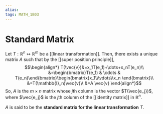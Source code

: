 ```yaml
---
alias:
tags: MATH_1B03
---
```

# Standard Matrix
Let $T : \mathbb{R}^n \mapsto \mathbb{R}^m$ be a [[linear transformation]]. Then, there exists a unique matrix $A$ such that by the [[super position principle]],
$$\begin{align*}
T(\vec{v})&=x_1T(e_1)+\dots+x_nT(e_n)\\
		  &=\begin{bmatrix}T(e_1) & \cdots & T(e_n)\end{bmatrix}\begin{bmatrix}x_1\\\vdots\\x_n \end{bmatrix}\\ 
		  &=T(\mathbb{I}_n)\vec{v}\\
		  &=A \vec{v}
\end{align*}$$
So, $A$ is the $m\times n$ matrix whose $j$th column is the vector $T(\vec{e_j})$, where $\vec{e_j}$ is the $j$th column of the [[identity matrix]] in $\mathbb{R}^n$. 

$A$ is said to be the **standard matrix for the linear transformation** $T$. 